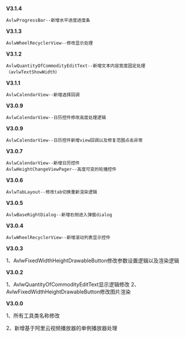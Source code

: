 **V3.1.4**

    AvlwProgressBar--新增水平进度进度条
**V3.1.3**

    AvlwWheelRecyclerView--修改显示处理

**V3.1.2**

    AvlwQuantityOfCommodityEditText--新增文本内容宽度固定处理（avlwTextShowWidth）

**V3.1.1**

    AvlwCalendarView--新增选择回调

**V3.0.9**

    AvlwCalendarView--日历控件修改高度处理逻辑


**V3.0.9**

    AvlwCalendarView--日历控件新增view回调以及修复范围点击异常

**V3.0.7**

    AvlwCalendarView--新增日历控件
    AvlwHeightChangeViewPager--高度可变的轮播控件

**V3.0.6**

    AvlwTabLayout--修改tab切换重新渲染逻辑

**V3.0.5**

    AvlwBaseRightDialog--新增右侧进入弹窗dialog

**V3.0.4**

    AvlwWheelRecyclerView--新增滚动列表显示控件

**V3.0.3**

1、AvlwFixedWidthHeightDrawableButton修改参数设置逻辑以及渲染逻辑


**V3.0.2**

1、AvlwQuantityOfCommodityEditText显示逻辑修改
2、AvlwFixedWidthHeightDrawableButton修改图片渲染


    
**V3.0.0**

1、所有工具类名称修改

2、新增基于阿里云视频播放器的单例播放器处理

    

